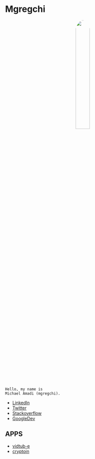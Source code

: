 # Mgregchi

<p align="center">
  <img width="30%" src="https://www.mgregchi.tk/images/me-bw-02.jpegj" style="border-radius: 50%">
</p>


```
Hello, my name is
Michael Amadi (mgregchi).
```
- [LinkedIn](https://www.linkedin.com/in/michael-amadi-15687811b)
- [Twitter](https://twitter.com/mgregchi02)
- [Stackoverflow](https://stackoverflow.com/users/14000587/)
- [GoogleDev](https://g.dev/mgregchi)
## APPS

- [vidtub-e](https://vidtub-e.ml.com)
- [cryptoin](https://cryptoin.mgregchi.tk)
    
